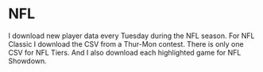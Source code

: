 # NFL

I download new player data every Tuesday during the NFL season. For NFL Classic I download the CSV from a Thur-Mon contest. There is only one CSV for NFL Tiers. And I also download each highlighted game for NFL Showdown.
